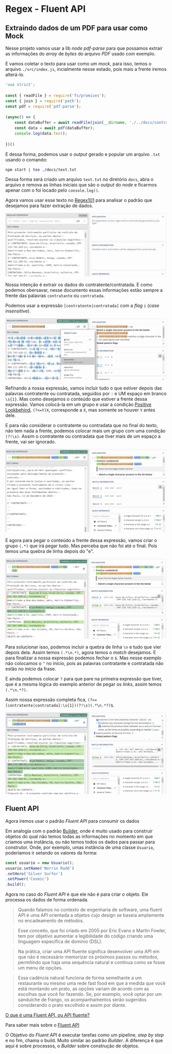 # Regex - Fluent API

## Extraindo dados de um PDF para usar como Mock

Nesse projeto vamos usar a lib _node_ _pdf-parse_ para que possamos extrair as informações do _array_ de _bytes_ do arquivo _PDF_ usado com exemplo.

E vamos coletar o texto para usar como um _mock_, para isso, temos o arquivo `./src/index.js`, incialmente nesse estado, pois mais a frente iremos alterá-lo.

```javascript
'use strict';

const { readFile } = require('fs/promises');
const { join } = require('path');
const pdf = require('pdf-parse');

(async() => {
    const dataBuffer = await readFile(join(__dirname, './../docs/contrato.pdf'));
    const data = await pdf(dataBuffer);
    console.log(data.text);

})()
```

E dessa forma, podemos usar o _output_ gerado e popular um arquivo `.txt` usando o comando:

```bash
npm start | tee ./docs/text.txt
```

Dessa forma será criado um arquivo `text.txt` no diretório `docs`, abra o arquivo e remova as linhas iniciais que são o _output_ do _node_ e ficarmos apenar com o foi locado pelo `console.log()`.

Agora vamos usar esse texto no [Regex101](https://regex101.com/) para analisar o padrão que desejamos para fazer extração de dados.

![Exemplo de regex](./img/01.png "Exemplo de regex")

Nossa intenção é extrair os dados do contratente/contratada. E como podemos obersavar, nesse documento essas informações estão sempre a frente das palavras `contratante` ou `contratada`.

Podemos usar a expressão `[contratente|contratada]` com a _flag_ `i` (_case insensitive_).

![Exemplo de regex](./img/02.png "Exemplo de regex")

Refinando a nossa expressão, vamos incluir tudo o que estiver depois das palavras contratente ou contratada, seguidos por `:` e UM espaço em branco `\s{1}`. Mas como desejamos o conteúdo que estiver a frente dessa expressão. Vamos colocá-la em um grupo e usar a condição [Positive Lookbehind](https://javascript.info/regexp-lookahead-lookbehind), `(?<=Y)X`, corresponde a `X`, mas somente se houver `Y` antes dele.

E para não considerar o contratente ou contradata que no final do texto, não tem nada a frente, podemos colocar mais um grupo com uma condição `(?!\s)`. Assim o contratente ou contradata que tiver mais de um espaço a frente, vai ser ignorado.

![Exemplo de regex](./img/03.png "Exemplo de regex")

E agora para pegar o conteúdo a frente dessa expressão, vamos criar o grupo `(.*)` que irá pegar tudo. Mas perceba que não foi até o final. Pois temos uma quebra de linha depois do "e".

![Exemplo de regex](./img/04.png "Exemplo de regex")

Para solucionar isso, podemos incluir a quebra de linha `\n` e tudo que vier depois dela. Assim temos `(.*\n.*)`, agora temos o _match_ desejamos. E para finalizar a nossa expressão podemos fechar o `$`. Mas nesse exemplo não colocamos o `^` no início, pois as palavras contratante e contratada não estão no início da frase.

E ainda podemos colocar `?` para que pare na primeira expressão que tiver, que é a mesma lógica do exemplo anterior de pegar os _links_, assim temos `(.*\n.*?)`.

Assim nossa expressão completa fica, `(?<=[contratente|contratada]:\s{1})(?!\s)(.*\n.*?)$`.

![Exemplo de regex](./img/05.png "Exemplo de regex")

## Fluent API

Agora iremos usar o padrão _Fluent API_ para consumir os dados 

Em analogia com o padrão [Builder](https://jsmanifest.com/the-builder-pattern-in-javascript/), onde é muito usado para construir objetos do qual não temos todas as informações no momento em que criamos uma instância, ou não temos todos os dados para passar para construtor. Onde, por exemplo, umas instância de uma classe `Usuario`, poderiamos ir setando os valores da forma:

```javascript
const usuario = new Usuario();
usuario.setName('Norrin Radd')
.setHero('Silver Surfer')
.setPower('Cosmic')
.build();
```
Agora no caso do _Fluent API_ é que ele não é para criar o objeto. Ele processa os dados de forma ordenada.

>Quando falamos no contexto de engenharia de software, uma fluent API é uma API orientada a objetos cujo design se baseia amplamente no encadeamento de métodos. 

>Esse conceito, que foi criado em 2005 por Eric Evans e Martin Fowler, tem por objetivo aumentar a legibilidade do código criando uma linguagem específica de domínio (DSL). 

>Na prática, criar uma API fluente significa desenvolver uma API em que não é necessário memorizar os próximos passos ou métodos, permitindo que haja uma sequência natural e contínua como se fosse um menu de opções.

>Essa cadência natural funciona de forma semelhante a um restaurante ou mesmo uma rede fast food em que à medida que você está montando um prato, as opções variam de acordo com as escolhas que você for fazendo. Se, por exemplo, você optar por um sanduíche de frango, os acompanhamentos serão sugeridos considerando o prato escolhido e assim por diante.

[O que é uma Fluent API, ou API fluente?](https://www.zup.com.br/blog/fluent-api)

Para saber mais sobre o [Fluent API](https://www.youtube.com/watch?v=Gvamncn_wG0)

O Objetivo do _Fluent API_ é executar tarefas como um pipeline, _step by step_ e no fim, chama o build. Muito similar ao padrão _Builder_. A diferença é que aqui é sobre processos, o _Builder_ sobre construção de objetos.